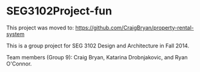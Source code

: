 SEG3102Project-fun
==================
This project was moved to: https://github.com/CraigBryan/property-rental-system

This is a group project for SEG 3102 Design and Architecture in Fall 2014.

Team members (Group 9): Craig Bryan, Katarina Drobnjakovic, and Ryan O'Connor.
